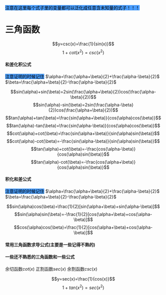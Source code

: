 <mark style="background: #499cfd;">注意在这里每个式子里的变量都可以泛化成任意含未知量的式子！！！</mark>


# 三角函数

$$y=csc(x)=\frac{1}{sin(x)}$$
$$1+cot(x^2)=csc(x^2)$$
#### 和差化积公式

<mark style="background: #499cfd;">注意证明的时候记住</mark>                 $\alpha=\frac{\alpha+\beta}{2}+\frac{\alpha-\beta}{2}$                              $\beta=\frac{\alpha+\beta}{2}-\frac{\alpha-\beta}{2}$ 

$$sin(\alpha)+sin(\beta)=2sin(\frac{\alpha+\beta}{2})cos(\frac{\alpha-\beta}{2})$$
$$sin(\alpha)-sin(\beta)=2sin(\frac{\alpha-\beta}{2})cos(\frac{\alpha+\beta}{2})$$
$$tan(\alpha)+tan(\beta)=\frac{sin(\alpha+\beta)}{cos(\alpha)cos(\beta)}$$
$$tan(\alpha)-tan(\beta)=\frac{sin(\alpha-\beta)}{cos(\alpha)cos(\beta)}$$
$$cot(\alpha)+cot(\beta)=\frac{sin(\alpha+\beta)}{sin(\alpha)sin(\beta)}$$
$$cot(\alpha)-cot(\beta)=-\frac{sin(\alpha-\beta)}{sin(\alpha)sin(\beta)}$$
$$tan(\alpha)+cot(\beta)=-\frac{cos(\alpha-\beta)}{cos(\alpha)sin(\beta)}$$
$$tan(\alpha)-cot(\beta)=-\frac{cos(\alpha+\beta)}{cos(\alpha)sin(\beta)}$$
#### 积化和差公式

<mark style="background: #499cfd;">注意证明的时候记住</mark>                 $\alpha=\frac{\alpha+\beta}{2}+\frac{\alpha-\beta}{2}$                              $\beta=\frac{\alpha+\beta}{2}-\frac{\alpha-\beta}{2}$ 

$$sin(\alpha)cos(\beta)=\frac{1}{2}[sin(\alpha+\beta)+sin(\alpha-\beta)]$$
$$sin(\alpha)sin(\beta)=-\frac{1}{2}[cos(\alpha+\beta)+cos(\alpha-\beta)]$$
$$cos(\alpha)cos(\beta)=\frac{1}{2}[cos(\alpha+\beta)+cos(\alpha-\beta)]$$

#### 常用三角函数求导公式(主要是一些记得不熟的)


#### 一些还不熟悉的三角函数和一些公式
余切函数$cot(x)$       正割函数$sec(x)$     余割函数$csc(x)$    

$$y=sec(x)=\frac{1}{cos(x)}$$     $$1+tan(x^2)=sec(x^2)$$